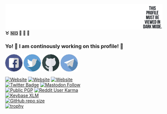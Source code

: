 [![GitHub Banner](https://raw.githubusercontent.com/venturahimself/venturahimself/main/venturahimself.github.png)](https://github.com/venturahimself)\
**:taurus: :norway: :rocket: :e-mail: :elephant:**
### Yo! 👋 I am continously working on this profile! 💬

[![Facebook](https://raw.githubusercontent.com/venturahimself/venturahimself/main/facebook.transparent.small.png)](https://facebook.com/venturahimself)
[![Twitter](https://raw.githubusercontent.com/venturahimself/venturahimself/main/twitter.transparent.small.png)](https://twitter.com/venturahimself)
[![Github](https://raw.githubusercontent.com/venturahimself/venturahimself/main/github.transparent.small.png)](https://github.com/venturahimself)
[![Telegram](https://raw.githubusercontent.com/venturahimself/venturahimself/main/telegram.transparent.small.png)](https://t.me/venturahimself)

[![Website](https://img.shields.io/website?label=dmjs.no&style=for-the-badge&url=https%3A%2F%2Fdmjs.no)](https://dmjs.no)
[![Website](https://img.shields.io/website?label=vntra.eu.org&style=for-the-badge&url=https%3A%2F%2Fvntra.eu.org)](https://vntra.eu.org)
[![Website](https://img.shields.io/website?label=ventura.black&style=for-the-badge&url=https%3A%2F%2Fventura.black)](https://ventura.black)\
[![Twitter Badge](https://img.shields.io/badge/Twitter-Profile-informational?style=for-the-badge&logo=twitter&logoColor=white&color=1CA2F1)](https://twitter.com/venturahimself)
[![Mastodon Follow](https://img.shields.io/mastodon/follow/116722?domain=https%3A%2F%2Fmstdn.social&style=for-the-badge)](https://mstdn.social/@venturahimself)\
[![Public PGP](https://img.shields.io/keybase/pgp/venturahimself?style=for-the-badge)]([https://gist.github.com/49a6f3fc5ef2ad3a72810505076ce031](https://gist.github.com/venturahimself/49a6f3fc5ef2ad3a72810505076ce031))
[![Reddit User Karma](https://img.shields.io/reddit/user-karma/combined/venturahimself?style=for-the-badge)](https://reddit.com/u/venturahimself/)\
[![Keybase XLM](https://img.shields.io/keybase/xlm/venturahimself?style=for-the-badge)](https://keybase.io/venturahimself)\
[![GitHub repo size](https://img.shields.io/github/repo-size/venturahimself/venturahimself?style=for-the-badge)](https://github.com/venturahimself/venturahimself)\
[![trophy](https://github-profile-trophy.vercel.app/?username=venturahimself&theme=dark_dimmed)](https://github.com/venturahimself/github-profile-trophy)

